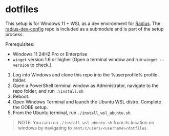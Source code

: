 # dotfiles

This setup is for Windows 11 + WSL as a dev environment for [Radius](https://github.com/radius-project). The [radius-dev-config](https://github.com/brooke-hamilton/radius-dev-config) repo is included as a submodule and is part of the setup process.

Prerequisites:

- Windows 11 24H2 Pro or Enterprise
- `winget` version 1.6 or higher (Open a terminal window and run `winget --version` to check.)

1. Log into Windows and clone this repo into the %userprofile% profile folder.
1. Open a PowerShell terminal window as Administrator, navigate to the repo folder, and run `.\install.sh`
1. Reboot.
1. Open Windows Terminal and launch the Ubuntu WSL distro. Complete the OOBE setup.
1. From the Ubuntu terminal, run `./install_wsl_ubuntu.sh`.

> NOTE: You can run `./install_wsl_ubuntu.sh` from its location on windows by navigating to `/mnt/c/users/<username>/dotfiles`.
